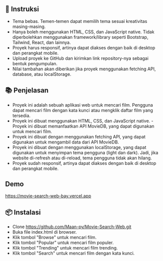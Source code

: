 ## 📝 Instruksi

- Tema bebas. Temen-temen dapat memilih tema sesuai kreativitas masing-masing.
- Hanya boleh menggunakan HTML, CSS, dan JavaScript native. Tidak diperbolehkan menggunakan framework/library seperti Bootstrap, Tailwind, React, dan lainnya.
- Proyek harus responsif, artinya dapat diakses dengan baik di desktop dan perangkat mobile.
- Upload proyek ke GitHub dan kirimkan link repository-nya sebagai bentuk pengumpulan.
- Nilai tambahan akan diberikan jika proyek menggunakan fetching API, database, atau localStorage.

## 📚 Penjelasan

- Proyek ini adalah sebuah aplikasi web untuk mencari film. Pengguna dapat mencari film dengan kata kunci atau mengklik daftar film yang tersedia.
- Proyek ini dibuat menggunakan HTML, CSS, dan JavaScript native.
  -Proyek ini dibuat memanfaatkan API MovieDB, yang dapat digunakan untuk mencari film.
- Proyek ini dibuat dengan menggunakan fetching API, yang dapat digunakan untuk mengambil data dari API MovieDB.
- Proyek ini dibuat dengan menggunakan localStorage, yang dapat digunakan untuk menyimpan tema pengguna (light dan dark). Jadi, jika website di-refresh atau di-reload, tema pengguna tidak akan hilang.
- Proyek sudah responsif, artinya dapat diakses dengan baik di desktop dan perangkat mobile.

## Demo

https://movie-search-web-bay.vercel.app

## 📦 Instalasi

- Clone https://github.com/Maan-py/Movie-Search-Web.git
- Buka file index.html di browser.
- Klik tombol "Browse" untuk mencari film.
- Klik tombol "Popular" untuk mencari film populer.
- Klik tombol "Trending" untuk mencari film trending.
- Klik tombol "Search" untuk mencari film dengan kata kunci.
